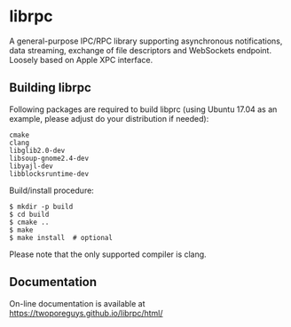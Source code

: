 # librpc

A general-purpose IPC/RPC library supporting asynchronous notifications,
data streaming, exchange of file descriptors and WebSockets endpoint.
Loosely based on Apple XPC interface.

## Building librpc

Following packages are required to build libprc (using Ubuntu 17.04 as an example, please adjust do your distribution if needed):

```
cmake
clang
libglib2.0-dev
libsoup-gnome2.4-dev
libyajl-dev
libblocksruntime-dev
```

Build/install procedure:

```
$ mkdir -p build
$ cd build
$ cmake ..
$ make
$ make install  # optional
```

Please note that the only supported compiler is clang.

## Documentation

On-line documentation is available at https://twoporeguys.github.io/librpc/html/

